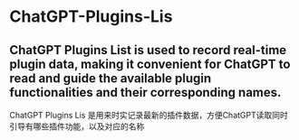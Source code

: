 # ChatGPT-Plugins-Lis

ChatGPT Plugins List is used to record real-time plugin data, making it convenient for ChatGPT to read and guide the available plugin functionalities and their corresponding names.
--------------
ChatGPT Plugins Lis 是用来时实记录最新的插件数据，方便ChatGPT读取同时引导有哪些插件功能，以及对应的名称


